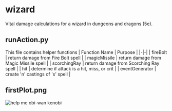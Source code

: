 # wizard
Vital damage calculations for a wizard in dungeons and dragons (5e).

## runAction.py
This file contains helper functions
| Function Name | Purpose |
|-|-|
| fireBolt | return damage from Fire Bolt spell |
| magicMissile | return damage from Magic Missile spell |
| scorchingRay | return damage from Scorching Ray spell |
| hit | determine if attack is a hit, miss, or crit |
| eventGenerator | create 'n' castings of 's' spell |

## firstPlot.png
![help me obi-wan kenobi](https://github.com/alonzi/wizard/blob/master/firstPlot.png "Fix the binning and labels please!")

